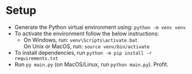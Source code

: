 # Setup

- Generate the Python virtual environment using: `python -m venv venv`
- To activate the environment follow the below instructions:
  - On Windows, run: `venv\Scripts\activate.bat` <br/>
On Unix or MacOS, run: `source venv/bin/activate`
- To install dependencies, run `python -m pip install -r requirements.txt`
- Run `py main.py` (on MacOS/Linux, run `python main.py`). Profit.